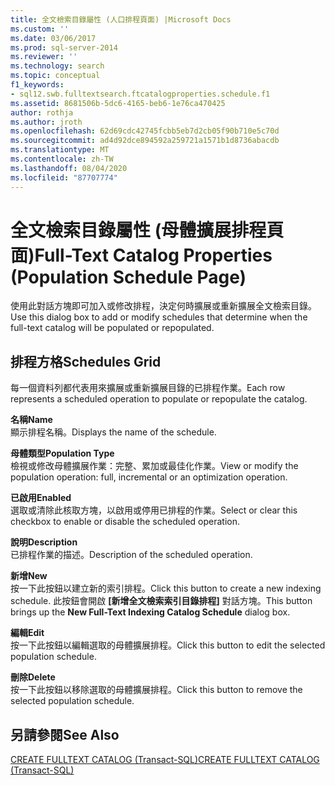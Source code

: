 ```yaml
---
title: 全文檢索目錄屬性 (人口排程頁面) |Microsoft Docs
ms.custom: ''
ms.date: 03/06/2017
ms.prod: sql-server-2014
ms.reviewer: ''
ms.technology: search
ms.topic: conceptual
f1_keywords:
- sql12.swb.fulltextsearch.ftcatalogproperties.schedule.f1
ms.assetid: 8681506b-5dc6-4165-beb6-1e76ca470425
author: rothja
ms.author: jroth
ms.openlocfilehash: 62d69cdc42745fcbb5eb7d2cb05f90b710e5c70d
ms.sourcegitcommit: ad4d92dce894592a259721a1571b1d8736abacdb
ms.translationtype: MT
ms.contentlocale: zh-TW
ms.lasthandoff: 08/04/2020
ms.locfileid: "87707774"
---
```

# <a name="full-text-catalog-properties-population-schedule-page"></a><span data-ttu-id="e9d18-102">全文檢索目錄屬性 (母體擴展排程頁面)</span><span class="sxs-lookup"><span data-stu-id="e9d18-102">Full-Text Catalog Properties (Population Schedule Page)</span></span>
  <span data-ttu-id="e9d18-103">使用此對話方塊即可加入或修改排程，決定何時擴展或重新擴展全文檢索目錄。</span><span class="sxs-lookup"><span data-stu-id="e9d18-103">Use this dialog box to add or modify schedules that determine when the full-text catalog will be populated or repopulated.</span></span>  
  
## <a name="schedules-grid"></a><span data-ttu-id="e9d18-104">排程方格</span><span class="sxs-lookup"><span data-stu-id="e9d18-104">Schedules Grid</span></span>  
 <span data-ttu-id="e9d18-105">每一個資料列都代表用來擴展或重新擴展目錄的已排程作業。</span><span class="sxs-lookup"><span data-stu-id="e9d18-105">Each row represents a scheduled operation to populate or repopulate the catalog.</span></span>  
  
 <span data-ttu-id="e9d18-106">**名稱**</span><span class="sxs-lookup"><span data-stu-id="e9d18-106">**Name**</span></span>  
 <span data-ttu-id="e9d18-107">顯示排程名稱。</span><span class="sxs-lookup"><span data-stu-id="e9d18-107">Displays the name of the schedule.</span></span>  
  
 <span data-ttu-id="e9d18-108">**母體類型**</span><span class="sxs-lookup"><span data-stu-id="e9d18-108">**Population Type**</span></span>  
 <span data-ttu-id="e9d18-109">檢視或修改母體擴展作業：完整、累加或最佳化作業。</span><span class="sxs-lookup"><span data-stu-id="e9d18-109">View or modify the population operation: full, incremental or an optimization operation.</span></span>  
  
 <span data-ttu-id="e9d18-110">**已啟用**</span><span class="sxs-lookup"><span data-stu-id="e9d18-110">**Enabled**</span></span>  
 <span data-ttu-id="e9d18-111">選取或清除此核取方塊，以啟用或停用已排程的作業。</span><span class="sxs-lookup"><span data-stu-id="e9d18-111">Select or clear this checkbox to enable or disable the scheduled operation.</span></span>  
  
 <span data-ttu-id="e9d18-112">**說明**</span><span class="sxs-lookup"><span data-stu-id="e9d18-112">**Description**</span></span>  
 <span data-ttu-id="e9d18-113">已排程作業的描述。</span><span class="sxs-lookup"><span data-stu-id="e9d18-113">Description of the scheduled operation.</span></span>  
  
 <span data-ttu-id="e9d18-114">**新增**</span><span class="sxs-lookup"><span data-stu-id="e9d18-114">**New**</span></span>  
 <span data-ttu-id="e9d18-115">按一下此按鈕以建立新的索引排程。</span><span class="sxs-lookup"><span data-stu-id="e9d18-115">Click this button to create a new indexing schedule.</span></span> <span data-ttu-id="e9d18-116">此按鈕會開啟 **[新增全文檢索索引目錄排程]** 對話方塊。</span><span class="sxs-lookup"><span data-stu-id="e9d18-116">This button brings up the **New Full-Text Indexing Catalog Schedule** dialog box.</span></span>  
  
 <span data-ttu-id="e9d18-117">**編輯**</span><span class="sxs-lookup"><span data-stu-id="e9d18-117">**Edit**</span></span>  
 <span data-ttu-id="e9d18-118">按一下此按鈕以編輯選取的母體擴展排程。</span><span class="sxs-lookup"><span data-stu-id="e9d18-118">Click this button to edit the selected population schedule.</span></span>  
  
 <span data-ttu-id="e9d18-119">**刪除**</span><span class="sxs-lookup"><span data-stu-id="e9d18-119">**Delete**</span></span>  
 <span data-ttu-id="e9d18-120">按一下此按鈕以移除選取的母體擴展排程。</span><span class="sxs-lookup"><span data-stu-id="e9d18-120">Click this button to remove the selected population schedule.</span></span>  
  
## <a name="see-also"></a><span data-ttu-id="e9d18-121">另請參閱</span><span class="sxs-lookup"><span data-stu-id="e9d18-121">See Also</span></span>  
 [<span data-ttu-id="e9d18-122">CREATE FULLTEXT CATALOG &#40;Transact-SQL&#41;</span><span class="sxs-lookup"><span data-stu-id="e9d18-122">CREATE FULLTEXT CATALOG &#40;Transact-SQL&#41;</span></span>](/sql/t-sql/statements/create-fulltext-catalog-transact-sql)  
  
  
